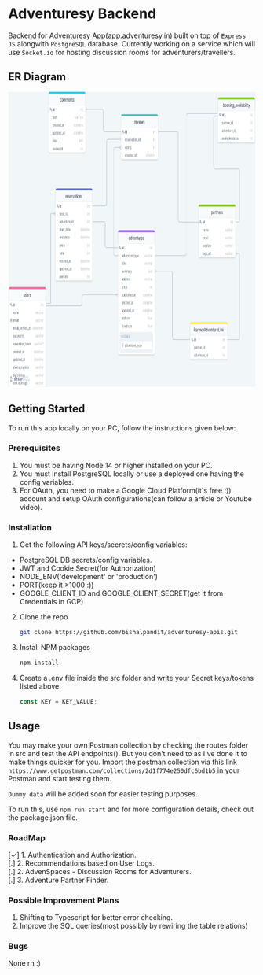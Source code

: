 # Adventuresy Backend

Backend for Adventuresy App(app.adventuresy.in) built on top of `Express JS` alongwith `PostgreSQL` database. Currently working on a service which will use `Socket.io` for hosting discussion rooms for adventurers/travellers.

## ER Diagram

<img src="/adventuresy-ERD.png" alt="Logo" width="800" height="600">

<!-- GETTING STARTED -->
## Getting Started

To run this app locally on your PC, follow the instructions given below:

### Prerequisites

1. You must be having Node 14 or higher installed on your PC.
2. You must install PostgreSQL locally or use a deployed one having the config variables.
3. For OAuth, you need to make a Google Cloud Platform(it's free :)) account and setup OAuth configurations(can follow a article or Youtube video).

### Installation

1. Get the following API keys/secrets/config variables:
 * PostgreSQL DB secrets/config variables.
 * JWT and Cookie Secret(for Authorization)
 * NODE_ENV('development' or 'production')
 * PORT(keep it >1000 :))
 * GOOGLE_CLIENT_ID and GOOGLE_CLIENT_SECRET(get it from Credentials in GCP)

2. Clone the repo
   ```sh
   git clone https://github.com/bishalpandit/adventuresy-apis.git
   ```
3. Install NPM packages
   ```sh
   npm install
   ```
4. Create a .env file inside the src folder and write your Secret keys/tokens listed above.
   ```js
   const KEY = KEY_VALUE;
   ```


<!-- USAGE EXAMPLES -->
## Usage

You may make your own Postman collection by checking the routes folder in src and test the API endpoints(). But you don't need to as I've done it to make
things quicker for  you. Import the postman collection via this link ```https://www.getpostman.com/collections/2d1f774e250dfc6bd1b5``` in your Postman and start testing them. 

```Dummy data``` will be added soon for easier testing purposes.

To run this, use ```npm run start``` and for more configuration details, check out the package.json file.

### RoadMap
[&check;] 1. Authentication and Authorization. </br>
[.] 2. Recommendations based on User Logs. </br>
[.] 2. AdvenSpaces - Discussion Rooms for Adventurers. </br>
[.] 3. Adventure Partner Finder.

### Possible Improvement Plans
1. Shifting to Typescript for better error checking.
2. Improve the SQL queries(most possibly by rewiring the table relations)

### Bugs
None rn :)


<!-- MARKDOWN LINKS & IMAGES -->
<!-- https://www.markdownguide.org/basic-syntax/#reference-style-links -->
[er-diagram]: adventuresy-ERD.png
